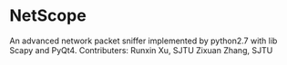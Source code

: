 # NetScope
An advanced network packet sniffer implemented by python2.7 with lib Scapy and PyQt4.
Contributers:
Runxin Xu, SJTU
Zixuan Zhang, SJTU
